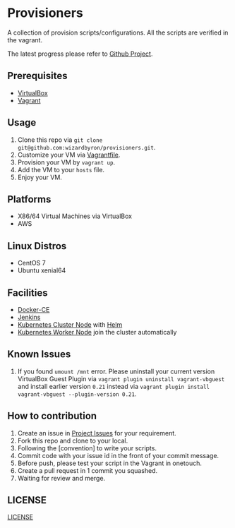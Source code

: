 # Provisioners

A collection of provision scripts/configurations. All the scripts are verified in the vagrant.

The latest progress please refer to [Github Project](https://github.com/wizardbyron/provisioners/projects/1).

## Prerequisites

* [VirtualBox](https://www.virtualbox.org/)
* [Vagrant](https://vagrantup.com/)

## Usage

1. Clone this repo via `git clone git@github.com:wizardbyron/provisioners.git`.
2. Customize your VM via [Vagrantfile](/Vagrantfile).
3. Provision your VM by `vagrant up`.
4. Add the VM to your `hosts` file.
5. Enjoy your VM.

## Platforms

* X86/64 Virtual Machines via VirtualBox
* AWS

## Linux Distros

* CentOS 7
* Ubuntu xenial64

## Facilities

* [Docker-CE](https://www.docker.com)
* [Jenkins](https://www.jenkins.io)
* [Kubernetes Cluster Node](https://kubernetes.io/docs/setup/production-environment/) with [Helm](https://helm.sh/)
* [Kubernetes Worker Node](https://kubernetes.io/docs/setup/production-environment/) join the cluster automatically

## Known Issues

1. If you found `umount /mnt` error. Please uninstall your current version VirtualBox Guest Plugin via `vagrant plugin uninstall vagrant-vbguest` and install earlier version `0.21` instead via `vagrant plugin install vagrant-vbguest --plugin-version 0.21`.

## How to contribution

1. Create an issue in [Project Issues](https://github.com/wizardbyron/provisioners/issues) for your requirement.
2. Fork this repo and clone to your local.
3. Following the [convention] to write your scripts.
4. Commit code with your issue id in the front of your commit message.
5. Before push, please test your script in the Vagrant in onetouch.
6. Create a pull request in 1 commit you squashed.
7. Waiting for review and merge.

## LICENSE

[LICENSE](/LICENSE)
